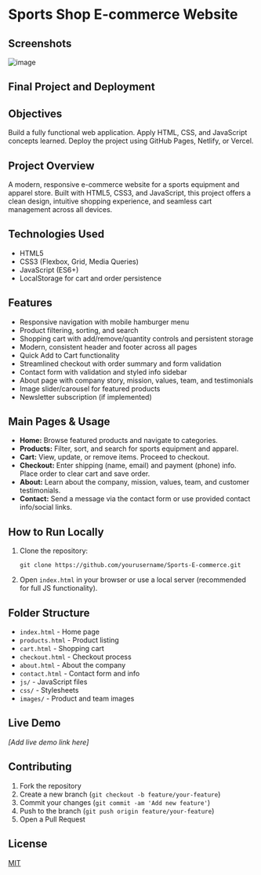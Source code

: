 # Sports Shop E-commerce Website

## Screenshots
![image](https://github.com/user-attachments/assets/64de08c9-d508-46d3-af63-b20e69f4c050)

## Final Project and Deployment

## Objectives
Build a fully functional web application.
Apply HTML, CSS, and JavaScript concepts learned.
Deploy the project using GitHub Pages, Netlify, or Vercel.

## Project Overview
A modern, responsive e-commerce website for a sports equipment and apparel store. Built with HTML5, CSS3, and JavaScript, this project offers a clean design, intuitive shopping experience, and seamless cart management across all devices.

## Technologies Used
- HTML5
- CSS3 (Flexbox, Grid, Media Queries)
- JavaScript (ES6+)
- LocalStorage for cart and order persistence

## Features
- Responsive navigation with mobile hamburger menu
- Product filtering, sorting, and search
- Shopping cart with add/remove/quantity controls and persistent storage
- Modern, consistent header and footer across all pages
- Quick Add to Cart functionality
- Streamlined checkout with order summary and form validation
- Contact form with validation and styled info sidebar
- About page with company story, mission, values, team, and testimonials
- Image slider/carousel for featured products
- Newsletter subscription (if implemented)

## Main Pages & Usage
- **Home:** Browse featured products and navigate to categories.
- **Products:** Filter, sort, and search for sports equipment and apparel.
- **Cart:** View, update, or remove items. Proceed to checkout.
- **Checkout:** Enter shipping (name, email) and payment (phone) info. Place order to clear cart and save order.
- **About:** Learn about the company, mission, values, team, and customer testimonials.
- **Contact:** Send a message via the contact form or use provided contact info/social links.

## How to Run Locally
1. Clone the repository:
   ```
   git clone https://github.com/yourusername/Sports-E-commerce.git
   ```
2. Open `index.html` in your browser or use a local server (recommended for full JS functionality).

## Folder Structure
- `index.html` - Home page
- `products.html` - Product listing
- `cart.html` - Shopping cart
- `checkout.html` - Checkout process
- `about.html` - About the company
- `contact.html` - Contact form and info
- `js/` - JavaScript files
- `css/` - Stylesheets
- `images/` - Product and team images

## Live Demo
*[Add live demo link here]*

## Contributing
1. Fork the repository
2. Create a new branch (`git checkout -b feature/your-feature`)
3. Commit your changes (`git commit -am 'Add new feature'`)
4. Push to the branch (`git push origin feature/your-feature`)
5. Open a Pull Request

## License
[MIT](LICENSE) 
